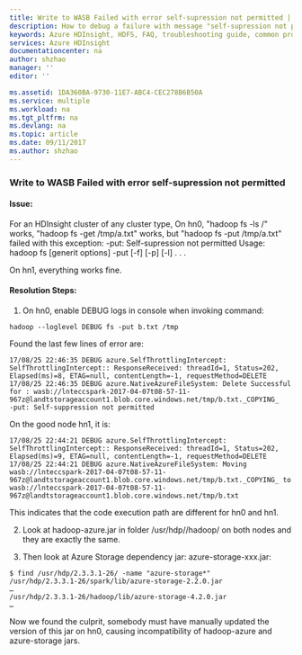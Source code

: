 ```yaml
---
title: Write to WASB Failed with error self-supression not permitted | Microsoft Docs
description: How to debug a failure with message "self-supression not permitted" when trying to call command "hdfs put"
keywords: Azure HDInsight, HDFS, FAQ, troubleshooting guide, common problems, local access
services: Azure HDInsight
documentationcenter: na
author: shzhao
manager: ''
editor: ''

ms.assetid: 1DA360BA-9730-11E7-ABC4-CEC278B6B50A
ms.service: multiple
ms.workload: na
ms.tgt_pltfrm: na
ms.devlang: na
ms.topic: article
ms.date: 09/11/2017
ms.author: shzhao
---
```


### Write to WASB Failed with error self-supression not permitted

#### Issue:

For an HDInsight cluster of any cluster type, On hn0, "hadoop fs -ls /" works, "hadoop fs -get /tmp/a.txt" works, but "hadoop fs -put /tmp/a.txt" failed with this exception:
    -put: Self-supression not permitted
    Usage: hadoop fs [generit options] -put [-f] [-p] [-l] <localsrc> . . . <dst>

On hn1, everything works fine.


#### Resolution Steps:

1. On hn0, enable DEBUG logs in console when invoking command:
~~~
hadoop --loglevel DEBUG fs -put b.txt /tmp
~~~

Found the last few lines of error are:
~~~
17/08/25 22:46:35 DEBUG azure.SelfThrottlingIntercept: SelfThrottlingIntercept:: ResponseReceived: threadId=1, Status=202, Elapsed(ms)=8, ETAG=null, contentLength=-1, requestMethod=DELETE
17/08/25 22:46:35 DEBUG azure.NativeAzureFileSystem: Delete Successful for : wasb://lnteccspark-2017-04-07t08-57-11-967z@landtstorageaccount1.blob.core.windows.net/tmp/b.txt._COPYING_
-put: Self-suppression not permitted
~~~

On the good node hn1, it is:
~~~
17/08/25 22:44:21 DEBUG azure.SelfThrottlingIntercept: SelfThrottlingIntercept:: ResponseReceived: threadId=1, Status=202, Elapsed(ms)=9, ETAG=null, contentLength=-1, requestMethod=DELETE
17/08/25 22:44:21 DEBUG azure.NativeAzureFileSystem: Moving wasb://lnteccspark-2017-04-07t08-57-11-967z@landtstorageaccount1.blob.core.windows.net/tmp/b.txt._COPYING_ to wasb://lnteccspark-2017-04-07t08-57-11-967z@landtstorageaccount1.blob.core.windows.net/tmp/b.txt
~~~

This indicates that the code execution path are different for hn0 and hn1.

2. Look at hadoop-azure.jar in folder /usr/hdp/<hdp-version>/hadoop/ on both nodes and they are exactly the same.

3. Then look at Azure Storage dependency jar: azure-storage-xxx.jar:
~~~
$ find /usr/hdp/2.3.3.1-26/ -name "azure-storage*"
/usr/hdp/2.3.3.1-26/spark/lib/azure-storage-2.2.0.jar
…
/usr/hdp/2.3.3.1-26/hadoop/lib/azure-storage-4.2.0.jar
…
~~~

Now we found the culprit, somebody must have manually updated the version of this jar on hn0, causing incompatibility of hadoop-azure and azure-storage jars.
